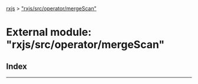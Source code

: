 [rxjs](../README.md) > ["rxjs/src/operator/mergeScan"](../modules/_rxjs_src_operator_mergescan_.md)

# External module: "rxjs/src/operator/mergeScan"

## Index

---

